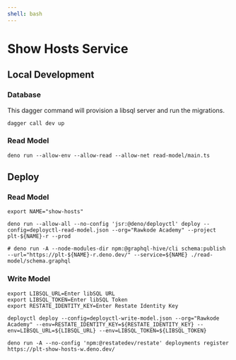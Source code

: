 ```yaml
---
shell: bash
---
```


# Show Hosts Service

## Local Development

### Database

This dagger command will provision a libsql server and run the migrations.

```shell '{"name": "dev"}'
dagger call dev up
```

### Read Model

```shell '{"name": "read-model"}'
deno run --allow-env --allow-read --allow-net read-model/main.ts
```

## Deploy

### Read Model

```shell '{"name": "deploy-read-model"}'
export NAME="show-hosts"

deno run --allow-all --no-config 'jsr:@deno/deployctl' deploy --config=deployctl-read-model.json --org="Rawkode Academy" --project plt-${NAME}-r --prod

# deno run -A --node-modules-dir npm:@graphql-hive/cli schema:publish  --url="https://plt-${NAME}-r.deno.dev/" --service=${NAME} ./read-model/schema.graphql
```

### Write Model

```shell '{"name": "deploy-write-model"}'
export LIBSQL_URL=Enter libSQL URL
export LIBSQL_TOKEN=Enter libSQL Token
export RESTATE_IDENTITY_KEY=Enter Restate Identity Key

deployctl deploy --config=deployctl-write-model.json --org="Rawkode Academy" --env=RESTATE_IDENTITY_KEY=${RESTATE_IDENTITY_KEY} --env=LIBSQL_URL=${LIBSQL_URL} --env=LIBSQL_TOKEN=${LIBSQL_TOKEN}

deno run -A --no-config 'npm:@restatedev/restate' deployments register https://plt-show-hosts-w.deno.dev/
```
